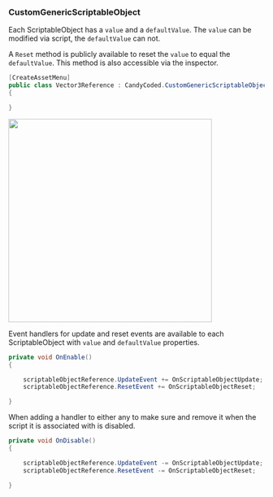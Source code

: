 ### CustomGenericScriptableObject

Each ScriptableObject has a `value` and a `defaultValue`. The `value` can be modified via script, the `defaultValue` can not.

A `Reset` method is publicly available to reset the `value` to equal the `defaultValue`. This method is also accessible via the inspector.

```csharp
[CreateAssetMenu]
public class Vector3Reference : CandyCoded.CustomGenericScriptableObject<Vector3>
{

}
```

<img src="https://i.imgur.com/9opk8j8.png" width="400">

Event handlers for update and reset events are available to each ScriptableObject with `value` and `defaultValue` properties.

```csharp
private void OnEnable()
{

    scriptableObjectReference.UpdateEvent += OnScriptableObjectUpdate;
    scriptableObjectReference.ResetEvent += OnScriptableObjectReset;

}
```

When adding a handler to either any to make sure and remove it when the script it is associated with is disabled.

```csharp
private void OnDisable()
{

    scriptableObjectReference.UpdateEvent -= OnScriptableObjectUpdate;
    scriptableObjectReference.ResetEvent -= OnScriptableObjectReset;

}
```
